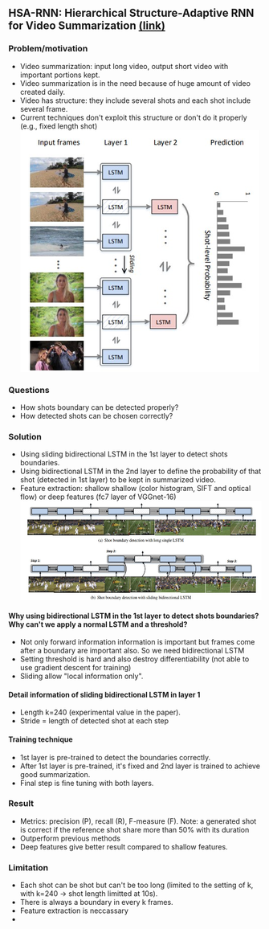 ## HSA-RNN: Hierarchical Structure-Adaptive RNN for Video Summarization [(link)](https://openaccess.thecvf.com/content_cvpr_2018/papers_backup/Zhao_HSA-RNN_Hierarchical_Structure-Adaptive_CVPR_2018_paper.pdf)

### Problem/motivation
- Video summarization: input long video, output short video with important portions kept.
- Video summarization is in the need because of huge amount of video created daily.
- Video has structure: they include several shots and each shot include several frame.
- Current techniques don't exploit this structure or don't do it properly (e.g., fixed length shot)
![alt text](https://github.com/cescvietnam/CS2205.CH1501/blob/main/images/QT31_Problem.jpg?raw=true)

### Questions
- How shots boundary can be detected properly?
- How detected shots can be chosen correctly?

### Solution
- Using sliding bidirectional LSTM in the 1st layer to detect shots boundaries.
- Using bidirectional LSTM in the 2nd layer to define the probability of that shot (detected in 1st layer) to be kept in summarized video.
- Feature extraction: shallow shallow (color histogram, SIFT and optical flow) or deep features (fc7 layer of VGGnet-16)
![alt text](https://github.com/cescvietnam/CS2205.CH1501/blob/main/images/QT31_solution.jpg?raw=true)

#### Why using bidirectional LSTM in the 1st layer to detect shots boundaries? Why can't we apply a normal LSTM and a threshold?
- Not only forward information information is important but frames come after a boundary are important also. So we need bidirectional LSTM
- Setting threshold is hard and also destroy differentiability (not able to use gradient descent for training)
- Sliding allow "local information only".

#### Detail information of sliding bidirectional LSTM in layer 1
- Length k=240 (experimental value in the paper).
- Stride = length of detected shot at each step

#### Training technique
- 1st layer is pre-trained to detect the boundaries correctly.
- After 1st layer is pre-trained, it's fixed and 2nd layer is trained to achieve good summarization.
- Final step is fine tuning with both layers.

### Result
- Metrics: precision (P), recall (R), F-measure (F). Note: a generated shot is correct if the reference shot share more than 50% with its duration
- Outperform previous methods
- Deep features give better result compared to shallow features.

### Limitation
- Each shot can be shot but can't be too long (limited to the setting of k, with k=240 -> shot length limitted at 10s).
- There is always a boundary in every k frames.
- Feature extraction is neccassary
- 
